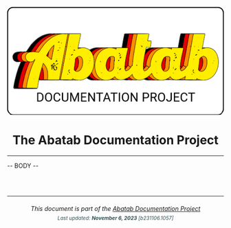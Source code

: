 <div align="center">
	<img src="_attachments/logo/abatab-documentation-project-logo.png">
	<h1>
		The Abatab Documentation Project
	</h1>
</div>

***

-- BODY --

<br>
<br>

***

<div align="center">
	<h6>
		This document is part of the <a href="https://spectrum-health-systems.github.io/Abatab-Documentation-Project/">Abatab Documentation Project</a>
		<br>
		<sub style="color:DarkSlateGrey;">
			Last updated: <b>November 6, 2023</b> [b231106.1057]
		</sub>
	</h6>
</div>
  
  